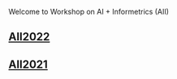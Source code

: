 Welcome to Workshop on AI + Informetrics (AII)

## [AII2022](https://ai-informetrics.github.io/2022/)
## [AII2021](https://ai-informetrics.github.io/index.html)


